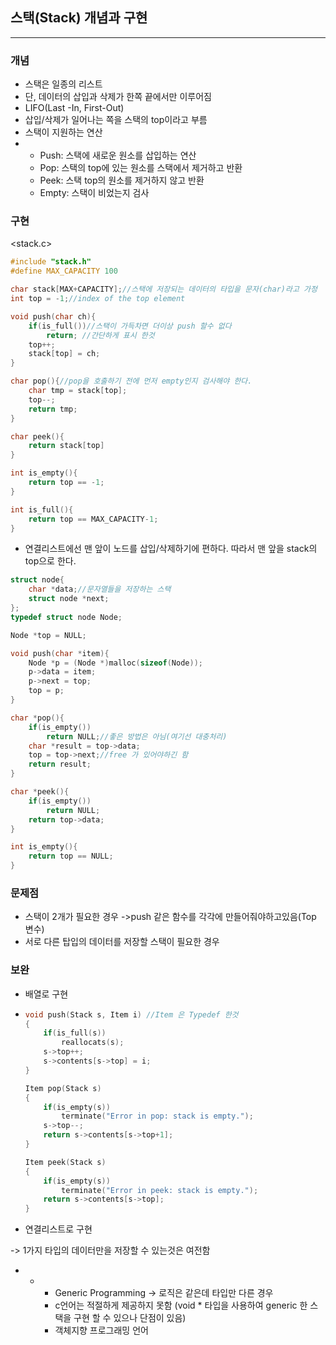 ## 스택(Stack) 개념과 구현

---

### 개념

- 스택은 일종의 리스트
- 단, 데이터의 삽입과 삭제가 한쪽 끝에서만 이루어짐
- LIFO(Last -In, First-Out)
- 삽입/삭제가 일어나는 쪽을 스택의 top이라고 부름
- 스택이 지원하는 연산
- * Push: 스택에 새로운 원소를 삽입하는 연산
  * Pop: 스택의 top에 있는 원소를 스택에서 제거하고 반환
  * Peek: 스택 top의 원소를 제거하지 않고 반환
  * Empty: 스택이 비었는지 검사

### 구현

<stack.c>

```c
#include "stack.h"
#define MAX_CAPACITY 100

char stack[MAX+CAPACITY];//스택에 저장되는 데이터의 타입을 문자(char)라고 가정
int top = -1;//index of the top element

void push(char ch){
    if(is_full())//스택이 가득차면 더이상 push 할수 없다
        return; //간단하게 표시 한것
    top++;
    stack[top] = ch;
}

char pop(){//pop을 호출하기 전에 먼저 empty인지 검사해야 한다.
    char tmp = stack[top];
    top--;
    return tmp;
}

char peek(){ 
    return stack[top]
}

int is_empty(){
    return top == -1;
}

int is_full(){
    return top == MAX_CAPACITY-1;
}
```

- 연결리스트에선 맨 앞이 노드를 삽입/삭제하기에 편하다. 따라서 맨 앞을 stack의 top으로 한다.

~~~c 
struct node{
    char *data;//문자열들을 저장하는 스택
    struct node *next;
};
typedef struct node Node;

Node *top = NULL;

void push(char *item){
    Node *p = (Node *)malloc(sizeof(Node));
    p->data = item;
    p->next = top;
    top = p;
}

char *pop(){
    if(is_empty())
        return NULL;//좋은 방법은 아님(여기선 대충처리)
    char *result = top->data;
    top = top->next;//free 가 있어야하긴 함
    return result;
}

char *peek(){
    if(is_empty())
        return NULL;
    return top->data;
}

int is_empty(){
    return top == NULL;
}
~~~

### 문제점

- 스택이 2개가 필요한 경우 ->push 같은 함수를 각각에 만들어줘야하고있음(Top 변수)
- 서로 다른 탑입의 데이터를 저장할 스택이 필요한 경우

### 보완

- 배열로 구현

- ~~~ C
  void push(Stack s, Item i) //Item 은 Typedef 한것 
  {
      if(is_full(s))
          reallocats(s);
      s->top++;
      s->contents[s->top] = i;
  }
  
  Item pop(Stack s)
  {
      if(is_empty(s))
          terminate("Error in pop: stack is empty.");
      s->top--;
      return s->contents[s->top+1];
  }
  
  Item peek(Stack s)
  {
      if(is_empty(s))
          terminate("Error in peek: stack is empty.");
      return s->contents[s->top];        
  }
  ~~~

- 연결리스트로 구현


-> 1가지 타입의 데이터만을 저장할 수 있는것은 여전함

* * * Generic Programming	-> 로직은 같은데 타입만 다른 경우 
    * c언어는 적절하게 제공하지 못함 (void * 타입을 사용하여 generic 한 스택을 구현 할 수 있으나 단점이 있음)
    * 객체지향 프로그래밍 언어